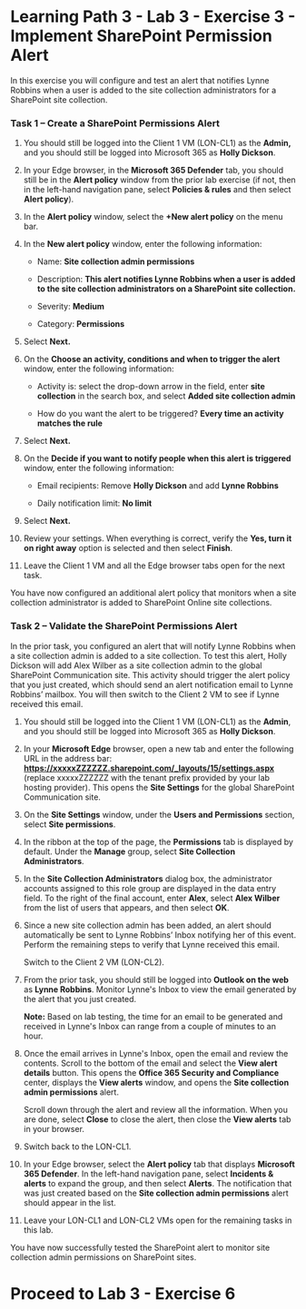 # Learning Path 3 - Lab 3 - Exercise 3 - Implement SharePoint Permission Alert


In this exercise you will configure and test an alert that notifies Lynne Robbins when a user is added to the site collection administrators for a SharePoint site collection.

### Task 1 – Create a SharePoint Permissions Alert

1. You should still be logged into the Client 1 VM (LON-CL1) as the **Admin,** and you should still be logged into Microsoft 365 as **Holly Dickson**. 

2. In your Edge browser, in the **Microsoft 365 Defender** tab, you should still be in the **Alert policy** window from the prior lab exercise (if not, then in the left-hand navigation pane, select **Policies & rules** and then select **Alert policy**).

3. In the **Alert policy** window, select the **+New alert policy** on the menu bar.

4. In the **New alert policy** window, enter the following information:

	- Name: **Site collection admin permissions**

	- Description: **This alert notifies Lynne Robbins when a user is added to the site collection administrators on a SharePoint site collection.**

	- Severity: **Medium**

	- Category: **Permissions**

5. Select **Next.**

6. On the **Choose an activity, conditions and when to trigger the alert** window, enter the following information:

	- Activity is: select the drop-down arrow in the field, enter **site collection** in the search box, and select **Added site collection admin**

	- How do you want the alert to be triggered? **Every time an activity matches the rule**

7. Select **Next.**

8. On the **Decide if you want to notify people when this alert is triggered** window, enter the following information:

	- Email recipients: Remove **Holly Dickson** and add **Lynne Robbins**

	- Daily notification limit: **No limit**

9. Select **Next.**

10. Review your settings. When everything is correct, verify the **Yes, turn it on right away** option is selected and then select **Finish**.

11. Leave the Client 1 VM and all the Edge browser tabs open for the next task.

You have now configured an additional alert policy that monitors when a site collection administrator is added to SharePoint Online site collections.

### Task 2 – Validate the  SharePoint Permissions Alert

In the prior task, you configured an alert that will notify Lynne Robbins when a site collection admin is added to a site collection. To test this alert, Holly Dickson will add Alex Wilber as a site collection admin to the global SharePoint Communication site. This activity should trigger the alert policy that you just created, which should send an alert notification email to Lynne Robbins’ mailbox. You will then switch to the Client 2 VM to see if Lynne received this email. 

1. You should still be logged into the Client 1 VM (LON-CL1) as the **Admin**, and you should still be logged into Microsoft 365 as **Holly Dickson**. 

2. In your **Microsoft Edge** browser, open a new tab and enter the following URL in the address bar: **https://xxxxxZZZZZZ.sharepoint.com/_layouts/15/settings.aspx** (replace xxxxxZZZZZZ with the tenant prefix provided by your lab hosting provider). This opens the **Site Settings** for the global SharePoint Communication site.

3. On the **Site Settings** window, under the **Users and Permissions** section, select **Site permissions**. 

4. In the ribbon at the top of the page, the **Permissions** tab is displayed by default. Under the **Manage** group, select **Site Collection Administrators**.

5. In the **Site Collection Administrators** dialog box, the administrator accounts assigned to this role group are displayed in the data entry field. To the right of the final account, enter **Alex**, select **Alex Wilber** from the list of users that appears, and then select **OK**. 

6. Since a new site collection admin has been added, an alert should automatically be sent to Lynne Robbins’ Inbox notifying her of this event. Perform the remaining steps to verify that Lynne received this email.

	‎Switch to the Client 2 VM (LON-CL2). 

7. From the prior task, you should still be logged into **Outlook on the web** as **Lynne Robbins**. Monitor Lynne's Inbox to view the email generated by the alert that you just created. <br/>

	**Note:** Based on lab testing, the time for an email to be generated and received in Lynne's Inbox can range from a couple of minutes to an hour. 

8. Once the email arrives in Lynne's Inbox, open the email and review the contents. Scroll to the bottom of the email and select the **View alert details** button. This opens the **Office 365 Security and Compliance** center, displays the **View alerts** window, and opens the **Site collection admin permissions** alert. <br/>

	Scroll down through the alert and review all the information. When you are done, select **Close** to close the alert, then close the **View alerts** tab in your browser.

9. Switch back to the LON-CL1.

10. In your Edge browser, select the **Alert policy** tab that displays **Microsoft 365 Defender**. In the left-hand navigation pane, select **Incidents & alerts** to expand the group, and then select **Alerts**. The notification that was just created based on the **Site collection admin permissions** alert should appear in the list.

11. Leave your LON-CL1 and LON-CL2 VMs open for the remaining tasks in this lab.

You have now successfully tested the SharePoint alert to monitor site collection admin permissions on SharePoint sites. 


# Proceed to Lab 3 - Exercise 6
